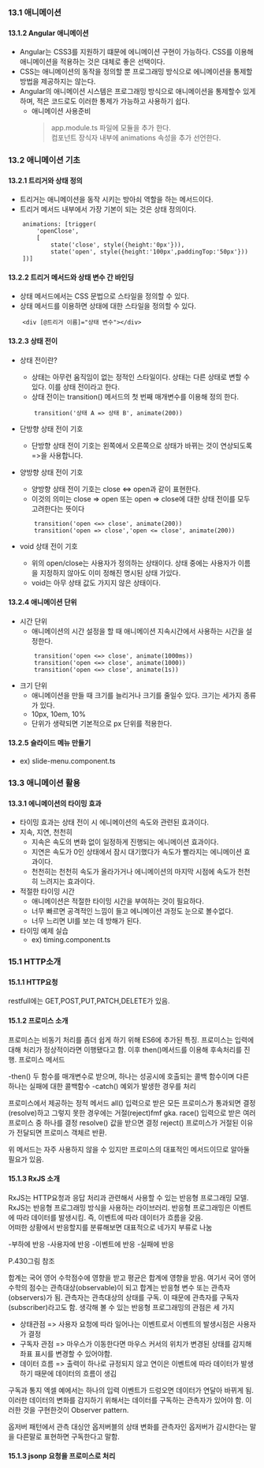 ### 13.1 애니메이션
#### 13.1.2 Angular 애니메이션
- Angular는 CSS3를 지원하기 떄문에 에니메이션 구현이 가능하다. CSS를 이용해 애니메이션을 적용하는 것은 대체로 좋은 선택이다.
- CSS는 애니메이션의 동작을 정의할 뿐 프로그래밍 방식으로 에니메이션을 통제할 방법을 제공하지는 않는다.
- Angular의 애니메이션 시스템은 프로그래밍 방식으로 애니메이션을 통제할수 있게하며, 적은 코드로도 이러한 통제가 가능하고 사용하기 쉽다.
    - 애니메이션 사용준비  
        > app.module.ts 파일에 모듈을 추가 한다.  
        컴포넌트 장식자 내부에 animations 속성을 추가 선언한다.
### 13.2 애니메이션 기초
#### 13.2.1 트리거와 상태 정의
- 트리거는 애니메이션을 동작 시키는 방아쇠 역할을 하는 메서드이다.
- 트리거 메서드 내부에서 가장 기본이 되는 것은 상태 정의이다.
```
    animations: [trigger(
        'openClose',
        [
            state('close', style({height:'0px'})),
            state('open', style({height:'100px',paddingTop:'50px'}))
    ])]
```
#### 13.2.2 트리거 메서드와 상태 변수 간 바인딩
- 상태 메서드에서는 CSS 문법으로 스타일을 정의할 수 있다. 
- 상태 메서드를 이용하면 상태에 대한 스타일을 정의할 수 있다.
```
    <div [@트리거 이름]="상태 변수"></div>
```
#### 13.2.3 상태 전이
- 상태 전이란?
    - 상태는 아무런 움직임이 없는 정적인 스타일이다. 상태는 다른 상태로 변할 수 있다. 이를 상태 전이라고 한다. 
    - 상태 전이는 transition() 메서드의 첫 번째 매개변수를 이용해 정의 한다.

    ```
        transition('상태 A => 상태 B', animate(200))
    ```
- 단방향 상태 전이 기호
    - 단방향 상태 전이 기호는 왼쪽에서 오른쪽으로 상태가 바뀌는 것이 연상되도록 =>을 사용합니다.
- 양방향 상태 전이 기호
    - 양방향 상태 전이 기호는 close <=> open과 같이 표현한다. 
    - 이것의 의미는 close => open 또는 open => close에 대한 상태 전이를 모두 고려한다는 뜻이다
    ```
        transition('open <=> close', animate(200))
        transition('open => close','open <= close', animate(200))
    ```
- void 상태 전이 기호
    - 위의 open/close는 사용자가 정의하는 상태이다. 상태 중에는 사용자가 이름을 지정하지 않아도 이미 정해진 명시된 상태 가있다.
    - void는 아무 상태 값도 가지지 않은 상태이다. 
#### 13.2.4 애니메이션 단위
- 시간 단위
    - 애니메이션의 시간 설정을 할 때 애니메이션 지속시간에서 사용하는 시간을 설정한다.
    ```
        transition('open <=> close', animate(1000ms))
        transition('open <=> close', animate(1000))
        transition('open <=> close', animate(1s))
    ```
- 크기 단위
    - 애니메이션을 만들 때 크기를 늘리거나 크기를 줄일수 있다. 크기는 세가지 종류가 있다.
    - 10px, 10em, 10% 
    - 단위가 생략되면 기본적으로 px 단위를 적용한다.
#### 13.2.5 슬라이드 메뉴 만들기
- ex) slide-menu.component.ts
### 13.3 애니메이션 활용
#### 13.3.1 에니메이션의 타이밍 효과
- 타이밍 효과는 상태 전이 시 에니메이션의 속도와 관련된 효과이다.
- 지속, 지연, 천천히
    - 지속은 속도의 변화 없이 일정하게 진행되는 에니메이션 효과이다.
    - 지연은 속도가 0인 상태에서 잠시 대기했다가 속도가 빨라지는 에니메이션 효과이다.
    - 천천히는 천천히 속도가 올라가거나 에니메이션의 마지막 시점에 속도가 천천히 느려지는 효과이다.
- 적절한 타이밍 시간
    - 애니메이션은 적절한 타이밍 시간을 부여하는 것이 필요하다. 
    - 너무 빠르면 공격적인 느낌이 들고 에니메이션 과정도 눈으로 볼수없다.
    - 너무 느리면 UI를 보는 데 방해가 된다.
- 타이밍 예제 실습
    - ex) timing.component.ts
### 15.1 HTTP소개
#### 15.1.1 HTTP요청

restfull에는 GET,POST,PUT,PATCH,DELETE가 있음.
#### 15.1.2 프로미스 소개
프로미스는 비동기 처리를 좀더 쉽게 하기 위해 ES6에 추가된 특징.
프로미스는 입력에 대해 처리가 정상적이라면 이행됐다고 함. 이후 then()메서드를 이용해 후속처리를 진행.
프로미스 메서드

-then() 
두 함수를 매개변수로 받으며, 하나는 성공시에 호출되는 콜백 함수이며 다른 하나는 실패에 대한 콜백함수
-catch()
예외가 발생한 경우를 처리

프로미스에서 제공하는 정적 메서드
all() 입력으로 받은 모든 프로미스가 통과되면 결정(resolve)하고 그렇지 못한 경우에는 거절(reject)fmf gka.
race() 입력으로 받은 여러 프로미스 중 하나를 결정
resolve() 값을 받으면 결정
reject() 프로미스가 거절된 이유가 전달되면 프로미스 객체르 반환.

위 메서드는 자주 사용하지 않을 수 있지만 프로미스의 대표적인 메서드이므로 알아둘 필요가 있음.

#### 15.1.3 RxJS 소개
RxJS는 HTTP요청과 응답 처리과 관련해서 사용할 수 있는 반응형 프로그래밍 모델.
RxJS는 반응형 프로그래밍 방식을 사용하는 라이브러리. 반응형 프로그래밍은 이벤트에 따라 데이터를 발생시킴. 
즉, 이벤트에 따라 데이터가 흐름을 갖음.  
어떠한 상황에서 반응할지를 분류해보면 대표적으로 네가지 부류로 나눔

-부하에 반응
-사용자에 반응 
-이벤트에 반응
-실패에 반응

P.430그림 참조

합계는 국어 영어 수학점수에 영향을 받고 평균은 합계에 영향을 받음.
여기서 국어 영어 수학의 점수는 관측대상(observable)이 되고 합계는 반응형 변수 또는 관측자(observers)가 됨.
관측자는 관측대상의 상태를 구독. 이 때문에 관측자를 구독자(subscriber)라고도 함.
생각해 볼 수 있는 반응형 프로그래밍의 관점은 세 가지

- 상태관점 => 사용자 요청에 따라 일어나는 이벤트로서 이벤트의 발생시점은 사용자가 결정
- 구독자 관점 => 마우스가 이동한다면 마우스 커서의 위치가 변경된 상태를 감지해 좌표 표시를 변경할 수 있어야함.
- 데이터 흐름 => 출력이 하나로 규정되지 않고 연이은 이벤트에 따라 데이터가 발생하기 때문에 데이터의 흐름이 생김

구독과 통지
엑셀 예에서는 하나의 입력 이벤트가 드렁오면 데이터가 연달아 바뀌게 됨.
이러한 데이터의 변화를 감지하기 위해서는 데이터를 구독하는 관측자가 있어야 함.
이러한 것을 구현한것이 Observer pattern.

옵저버 패턴에서 관측 대싱안 옵저버블의 상태 변화를 관측자인 옵저버가 감시한다는 말을 다른말로 표현하면 구독한다고 말함.

#### 15.1.3 jsonp 요청을 프로미스로 처리